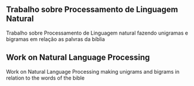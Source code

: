 ## Trabalho sobre Processamento de Linguagem Natural
Trabalho sobre Processamento de Linguagem natural fazendo unigramas e bigramas em relação as palvras da bíblia  

## Work on Natural Language Processing  
Work on Natural Language Processing making unigrams and bigrams in relation to the words of the bible  
